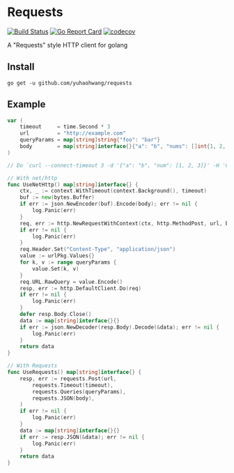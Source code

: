 # Requests

[![Build Status](https://travis-ci.org/yuhaohwang/requests.svg?branch=master)](https://travis-ci.org/yuhaohwang/requests)
[![Go Report Card](https://goreportcard.com/badge/github.com/yuhaohwang/requests)](https://goreportcard.com/report/github.com/yuhaohwang/requests)
[![codecov](https://codecov.io/gh/yuhaohwang/requests/branch/master/graph/badge.svg)](https://codecov.io/gh/yuhaohwang/requests)

A "Requests" style HTTP client for golang

## Install

```shell
go get -u github.com/yuhaohwang/requests
```

## Example

```go
var (
	timeout     = time.Second * 3
	url         = "http://example.com"
	queryParams = map[string]string{"foo": "bar"}
	body        = map[string]interface{}{"a": "b", "nums": []int{1, 2, 3}}
)

// Do `curl --connect-timeout 3 -d '{"a": "b", "num": [1, 2, 3]}' -H 'Content-Type: application/json' http://example.com?foo=bar`

// With net/http
func UseNetHttp() map[string]interface{} {
	ctx, _ := context.WithTimeout(context.Background(), timeout)
	buf := new(bytes.Buffer)
	if err := json.NewEncoder(buf).Encode(body); err != nil {
		log.Panic(err)
	}
	req, err := http.NewRequestWithContext(ctx, http.MethodPost, url, buf)
	if err != nil {
		log.Panic(err)
	}
	req.Header.Set("Content-Type", "application/json")
	value := urlPkg.Values{}
	for k, v := range queryParams {
		value.Set(k, v)
	}
	req.URL.RawQuery = value.Encode()
	resp, err := http.DefaultClient.Do(req)
	if err != nil {
		log.Panic(err)
	}
	defer resp.Body.Close()
	data := map[string]interface{}{}
	if err := json.NewDecoder(resp.Body).Decode(&data); err != nil {
		log.Panic(err)
	}
	return data
}

// With Requests
func UseRequests() map[string]interface{} {
	resp, err := requests.Post(url,
		requests.Timeout(timeout),
		requests.Queries(queryParams),
		requests.JSON(body),
	)
	if err != nil {
		log.Panic(err)
	}
	data := map[string]interface{}{}
	if err := resp.JSON(&data); err != nil {
		log.Panic(err)
	}
	return data
}
```
